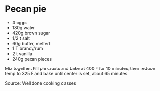 # Pecan pie

* 3 eggs
* 180g water
* 420g brown sugar
* 1/2 t salt
* 60g butter, melted
* 1 T brandy/rum
* 2 t vanilla
* 240g pecan pieces

Mix together.  Fill pie crusts and bake at 400 F for 10 minutes, then reduce temp to 325 F and bake until center is set, about 65 minutes.

Source: Well done cooking classes

